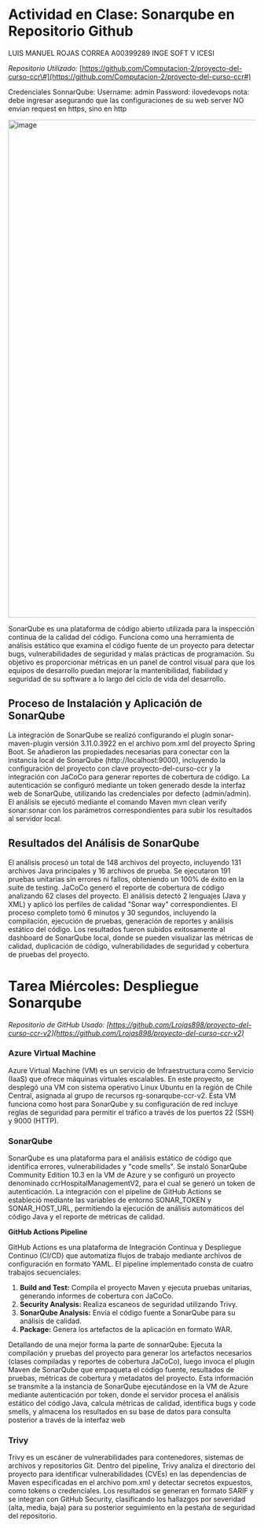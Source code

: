 # Actividad en Clase: Sonarqube en Repositorio Github 
LUIS MANUEL ROJAS CORREA A00399289
INGE SOFT V ICESI

*Repositorio Utilizado:* [https://github.com/Computacion-2/proyecto-del-curso-ccr\#](https://github.com/Computacion-2/proyecto-del-curso-ccr#)

Credenciales SonnarQube:
Username: admin
Password: ilovedevops
nota: debe ingresar asegurando que las configuraciones de su web server NO envian request en https, sino en http 

<img width="956" height="1012" alt="image" src="https://github.com/user-attachments/assets/d0ca5392-b20e-4607-b900-f1e957167169" />

SonarQube es una plataforma de código abierto utilizada para la inspección continua de la calidad del código. Funciona como una herramienta de análisis estático que examina el código fuente de un proyecto para detectar bugs, vulnerabilidades de seguridad y malas prácticas de programación. Su objetivo es proporcionar métricas en un panel de control visual para que los equipos de desarrollo puedan mejorar la mantenibilidad, fiabilidad y seguridad de su software a lo largo del ciclo de vida del desarrollo.

## Proceso de Instalación y Aplicación de SonarQube

La integración de SonarQube se realizó configurando el plugin sonar-maven-plugin versión 3.11.0.3922 en el archivo pom.xml del proyecto Spring Boot. Se añadieron las propiedades necesarias para conectar con la instancia local de SonarQube (http://localhost:9000), incluyendo la configuración del proyecto con clave proyecto-del-curso-ccr y la integración con JaCoCo para generar reportes de cobertura de código. La autenticación se configuró mediante un token generado desde la interfaz web de SonarQube, utilizando las credenciales por defecto (admin/admin). El análisis se ejecutó mediante el comando Maven mvn clean verify sonar:sonar con los parámetros correspondientes para subir los resultados al servidor local.

## Resultados del Análisis de SonarQube

El análisis procesó un total de 148 archivos del proyecto, incluyendo 131 archivos Java principales y 16 archivos de prueba. Se ejecutaron 191 pruebas unitarias sin errores ni fallos, obteniendo un 100% de éxito en la suite de testing. JaCoCo generó el reporte de cobertura de código analizando 62 clases del proyecto. El análisis detectó 2 lenguajes (Java y XML) y aplicó los perfiles de calidad "Sonar way" correspondientes. El proceso completo tomó 6 minutos y 30 segundos, incluyendo la compilación, ejecución de pruebas, generación de reportes y análisis estático del código. Los resultados fueron subidos exitosamente al dashboard de SonarQube local, donde se pueden visualizar las métricas de calidad, duplicación de código, vulnerabilidades de seguridad y cobertura de pruebas del proyecto.

# Tarea Miércoles: Despliegue Sonarqube

*Repositorio de GitHub Usado: [https://github.com/Lrojas898/proyecto-del-curso-ccr-v2](https://github.com/Lrojas898/proyecto-del-curso-ccr-v2)*

### **Azure Virtual Machine**

Azure Virtual Machine (VM) es un servicio de Infraestructura como Servicio (IaaS) que ofrece máquinas virtuales escalables. En este proyecto, se desplegó una VM con sistema operativo Linux Ubuntu en la región de Chile Central, asignada al grupo de recursos rg-sonarqube-ccr-v2. Esta VM funciona como host para SonarQube y su configuración de red incluye reglas de seguridad para permitir el tráfico a través de los puertos 22 (SSH) y 9000 (HTTP).


### **SonarQube**

SonarQube es una plataforma para el análisis estático de código que identifica errores, vulnerabilidades y "code smells". Se instaló SonarQube Community Edition 10.3 en la VM de Azure y se configuró un proyecto denominado ccrHospitalManagementV2, para el cual se generó un token de autenticación. La integración con el pipeline de GitHub Actions se estableció mediante las variables de entorno SONAR\_TOKEN y SONAR\_HOST\_URL, permitiendo la ejecución de análisis automáticos del código Java y el reporte de métricas de calidad.

**GitHub Actions Pipeline**

GitHub Actions es una plataforma de Integración Continua y Despliegue Continuo (CI/CD) que automatiza flujos de trabajo mediante archivos de configuración en formato YAML. El pipeline implementado consta de cuatro trabajos secuenciales:

1. **Build and Test:** Compila el proyecto Maven y ejecuta pruebas unitarias, generando informes de cobertura con JaCoCo.  
2. **Security Analysis:** Realiza escaneos de seguridad utilizando Trivy.  
3. **SonarQube Analysis:** Envía el código fuente a SonarQube para su análisis de calidad.  
4. **Package:** Genera los artefactos de la aplicación en formato WAR.

Detallando de una mejor forma la parte de sonnarQube: Ejecuta la compilación y pruebas del proyecto para generar los artefactos necesarios (clases compiladas y reportes de cobertura JaCoCo), luego invoca el plugin Maven de SonarQube que empaqueta el código fuente, resultados de pruebas, métricas de cobertura y metadatos del proyecto. Esta información se transmite a la instancia de SonarQube ejecutándose en la VM de Azure mediante autenticación por token, donde el servidor procesa el análisis estático del código Java, calcula métricas de calidad, identifica bugs y code smells, y almacena los resultados en su base de datos para consulta posterior a través de la interfaz web



### **Trivy**

Trivy es un escáner de vulnerabilidades para contenedores, sistemas de archivos y repositorios Git. Dentro del pipeline, Trivy analiza el directorio del proyecto para identificar vulnerabilidades (CVEs) en las dependencias de Maven especificadas en el archivo pom.xml y detectar secretos expuestos, como tokens o credenciales. Los resultados se generan en formato SARIF y se integran con GitHub Security, clasificando los hallazgos por severidad (alta, media, baja) para su posterior seguimiento en la pestaña de seguridad del repositorio.
